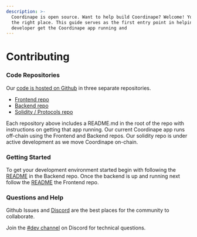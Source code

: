 ```yaml
---
description: >-
  Coordinape is open source. Want to help build Coordinape? Welcome! You are in
  the right place. This guide serves as the first entry point in helping a new
  developer get the Coordinape app running and
---
```


# Contributing

### Code Repositories

Our [code is hosted on Github](http://github.com/coordinape/) in three separate repositories.

* [Frontend repo](https://github.com/coordinape/coordinape)
* [Backend repo](https://github.com/coordinape/coordinape-backend)
* [Solidity / Protocols repo](https://github.com/coordinape/coordinape-protocol)

Each repository above includes a README.md in the root of the repo with instructions on getting that app running. Our current Coordinape app runs off-chain using the Frontend and Backend repos. Our solidity repo is under active development as we move Coordinape on-chain.

### Getting Started

To get your development environment started begin with following the [README](https://github.com/coordinape/coordinape-backend/blob/main/README.md) in the Backend repo. Once the backend is up and running next follow the [README](https://github.com/coordinape/coordinape/blob/master/README.md) the Frontend repo.

### Questions and Help

Github Issues and [Discord](https://discord.gg/c5RY92Edqv) are the best places for the community to collaborate.

Join the [#dev channel](https://discord.gg/dmwMnpXDuR) on Discord for technical questions.

